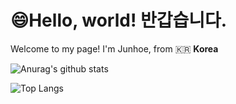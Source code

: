 # 😄Hello, world! 반갑습니다.


Welcome to my page!
I'm Junhoe, from 🇰🇷 **Korea**




![Anurag's github stats](https://github-readme-stats.vercel.app/api?username=KimJunhoe153&show_icons=true&theme=tokyonight)

![Top Langs](https://github-readme-stats.vercel.app/api/top-langs/?username=KimJunhoe153&layout=compact&theme=tokyonight)
